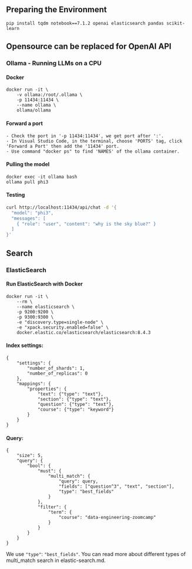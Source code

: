 ## Preparing the Environment
```
pip install tqdm notebook==7.1.2 openai elasticsearch pandas scikit-learn
```

## Opensource can be replaced for OpenAI API
### Ollama - Running LLMs on a CPU
#### Docker
```
docker run -it \
    -v ollama:/root/.ollama \
    -p 11434:11434 \
    --name ollama \
    ollama/ollama
```

#### Forward a port
```
- Check the port in '-p 11434:11434', we get port after ':'.
- In Visual Studio Code, in the terminal, choose 'PORTS' tag, click 'Forward a Port' then add the '11434' port.
- Use command "docker ps" to find 'NAMES' of the ollama container.
```

#### Pulling the model
```
docker exec -it ollama bash
ollama pull phi3
```

#### Testing
```bash
curl http://localhost:11434/api/chat -d '{
  "model": "phi3",
  "messages": [
    { "role": "user", "content": "why is the sky blue?" }
  ]
}'
```

## Search
### ElasticSearch
#### Run ElasticSearch with Docker
```
docker run -it \
    --rm \
    --name elasticsearch \
    -p 9200:9200 \
    -p 9300:9300 \
    -e "discovery.type=single-node" \
    -e "xpack.security.enabled=false" \
    docker.elastic.co/elasticsearch/elasticsearch:8.4.3
```
#### Index settings:
```
{
    "settings": {
        "number_of_shards": 1,
        "number_of_replicas": 0
    },
    "mappings": {
        "properties": {
            "text": {"type": "text"},
            "section": {"type": "text"},
            "question": {"type": "text"},
            "course": {"type": "keyword"} 
        }
    }
}
```
#### Query:
```
{
    "size": 5,
    "query": {
        "bool": {
            "must": {
                "multi_match": {
                    "query": query,
                    "fields": ["question^3", "text", "section"],
                    "type": "best_fields"
                }
            },
            "filter": {
                "term": {
                    "course": "data-engineering-zoomcamp"
                }
            }
        }
    }
}
```

We use `"type"`: `"best_fields"`. You can read more about different types of multi_match search in elastic-search.md.